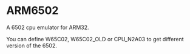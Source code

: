 # ARM6502
A 6502 cpu emulator for ARM32.

You can define W65C02, W65C02_OLD or CPU_N2A03 to get different version of the 6502.
